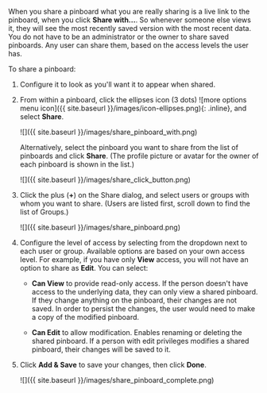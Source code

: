 When you share a pinboard what you are really sharing is a live link to the pinboard, when you click **Share with...**. So whenever someone else views it, they will see the most recently saved version with the most recent data. You do not have to be an administrator or the owner to share saved pinboards. Any user can share them, based on the access levels the user has.

To share a pinboard:

1. Configure it to look as you'll want it to appear when shared.
2. From within a pinboard, click the ellipses icon (3 dots)
![more options menu icon]({{ site.baseurl }}/images/icon-ellipses.png){: .inline},
and select **Share**.

    ![]({{ site.baseurl }}/images/share_pinboard_with.png)

    Alternatively, select the pinboard you want to share from the list of pinboards and click **Share**. (The profile picture or avatar for the owner of each pinboard is shown in the list.)

    ![]({{ site.baseurl }}/images/share_click_button.png)

3. Click the plus (**+**) on the Share dialog, and select users or groups with whom you want to share. (Users are listed first, scroll down to find the list of Groups.)

    ![]({{ site.baseurl }}/images/share_pinboard.png)

4. Configure the level of access by selecting from the dropdown next to each user or group. Available options are based on your own access level. For example, if you have only **View** access, you will not have an option to share as **Edit**. You can select:

    -   **Can View** to provide read-only access. If the person doesn't have access to the underlying data, they can only view a shared pinboard. If they change anything on the pinboard, their changes are not saved. In order to persist the changes, the user would need to make a copy of the modified pinboard.

    -   **Can Edit** to allow modification. Enables renaming or deleting the shared pinboard. If a person with edit privileges modifies a shared pinboard, their changes will be saved to it.

5. Click **Add & Save** to save your changes, then click **Done**.

    ![]({{ site.baseurl }}/images/share_pinboard_complete.png)
